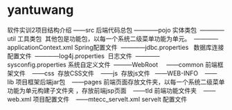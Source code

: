 # yantuwang
软件实训2项目结构介绍
——src 后端代码总包
   ————pojo 实体类包
   ————util 工具类包
   其他包是功能包，以每一个系统二级菜单功能为单元。
 ————applicationContext.xml Spring配置文件
 ————jdbc.properties   数据库连接配置文件
 ————log4j.properties  日志文件
 ————sysconfig.properties 系统自定义文件
 ———WebRoot 
    ——common 前端框架文件
    ——css  存放CSS文件
    ——js  存放js文件
   ——WEB-INFO
    ——lib 项目框架后端jar包
    ——pages 前端页面存放文件夹，以每一个系统二级菜单功能为单元构建子文件夹 ，存放前端jsp页面
    ——tld 前端功能文件夹
    ——web.xml 项目配置文件
    ——mtecc_servelt.xml servelt 配置文件
 
